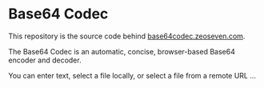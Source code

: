 # Base64 Codec

This repository is the source code behind [base64codec.zeoseven.com](https://base64codec.zeoseven.com/).

The Base64 Codec is an automatic, concise, browser-based Base64 encoder and decoder.

You can enter text, select a file locally, or select a file from a remote URL ...